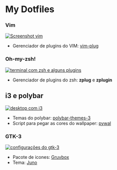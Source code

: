 # My Dotfiles


### Vim

[![Screenshot vim](https://raw.githubusercontent.com/arthur-mts/mydotfiles/master/vim.png ".vimrc")](http://https://raw.githubusercontent.com/arthur-mts/mydotfiles/master/vim.png "Screenshot vim")

- Gerenciador de plugins do VIM: [vim-plug](https://github.com/junegunn/vim-plug)

### Oh-my-zsh!
[![terminal com zsh e alguns plugins](https://raw.githubusercontent.com/arthur-mts/mydotfiles/master/screenshot_zsh.png "das")](https://raw.githubusercontent.com/arthur-mts/mydotfiles/master/screenshot_zsh.png "das")

- Gerenciador de plugins do zsh: **zplug** e **zplugin**

## i3 e polybar

[![desktop com i3](https://raw.githubusercontent.com/arthur-mts/mydotfiles/master/i3.png "meu arch")](https://raw.githubusercontent.com/arthur-mts/mydotfiles/master/i3.png)

- Temas do polybar: [polybar-themes-3](https://github.com/adi1090x/polybar-themes)
- Script para pegar as cores do wallpaper: [pywal](https://github.com/dylanaraps/pywal)

### GTK-3

[![configurações do gtk-3](https://raw.githubusercontent.com/arthur-mts/mydotfiles/master/gtk3.png)](https://raw.githubusercontent.com/arthur-mts/mydotfiles/master/gtk3.png)

- Pacote de icones: [Gruvbox](https://www.gnome-look.org/p/1327720/)
- Tema: [Juno](https://www.gnome-look.org/p/1280977/)
